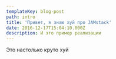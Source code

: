 ```yaml
---
templateKey: blog-post
path: intro
title: 'Привет, я знаю хуй про JAMstack'
date: 2016-12-17T15:04:10.000Z
description: И это пример реализации
---
```

Это настолько круто хуй
